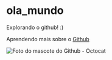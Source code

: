# ola_mundo
Explorando o github! :)


Aprendendo mais sobre o [Github](https://github.com/)

![Foto do mascote do Github - Octocat](https://www.google.com/url?sa=i&source=images&cd=&ved=2ahUKEwi5uLa6i5fmAhWaH7kGHReWCO8QjRx6BAgBEAQ&url=https%3A%2F%2Fwww.netclipart.com%2Fisee%2FiRxTTmh_github-octocat%2F&psig=AOvVaw0h65a1OlhVx9ENPMSmRTkt&ust=1575380395327704)
